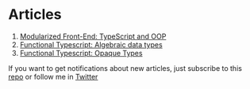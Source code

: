 # Articles

1. [Modularized Front-End: TypeScript and OOP](/001_modularized_frontend.md)
2. [Functional Typescript: Algebraic data types](/003_typescript_adt.md)
3. [Functional Typescript: Opaque Types](/004_typescript_opaque.md)


If you want to get notifications about new articles, just subscribe to this
[repo](https://github.com/denistakeda/articles) or follow me in [Twitter](https://twitter.com/denis_takeda)
